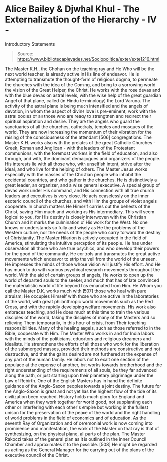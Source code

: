 # Alice Bailey & Djwhal Khul - The Externalization of the Hierarchy - IV -
Introductory Statements

> Source: https://www.bibliotecapleyades.net/Sociopolitica/exter/exte1216.html

The Master K.H., the Chohan on the teaching ray and He Who will be the next world teacher, is already active in His line of endeavor. He is attempting to transmute the thought-form of religious dogma, to permeate the churches with the idea of the Coming, and bring to a sorrowing world the vision of the Great Helper, the Christ. He works with the rose devas and with the blue devas on astral levels, with the wise help of the great guardian Angel of that plane, called (in Hindu terminology) the Lord Varuna. The activity of the astral plane is being much intensified and the angels of devotion, in whom the aspect of divine love is pre-eminent, work with the astral bodies of all those who are ready to strengthen and redirect their spiritual aspiration and desire. They are the angels who guard the sanctuaries of all the churches, cathedrals, temples and mosques of the world. They are now increasing the momentum of their vibration for the raising of the consciousness of the attendant [506] congregations. The Master K.H. works also with the prelates of the great Catholic Churches - Greek, Roman and Anglican - with the leaders of the Protestant communions, with the foremost workers in the field of education, and also through, and with, the dominant demagogues and organizers of the people. His interests lie with all those who, with unselfish intent, strive after the ideal, and who live for the helping of others.
The Master Jesus works especially with the masses of the Christian people who inhabit the occidental countries, and who gather in the churches. He is distinctively a great leader, an organizer, and a wise general executive. A special group of devas work under His command, and His connection with all true church leaders and executives is very close. He acts ceaselessly on the inner esoteric council of the churches, and with Him the groups of violet angels cooperate. In church matters He Himself carries out the behests of the Christ, saving Him much and working as His intermediary. This will seem logical to you, for His destiny is closely interwoven with the Christian Church and it marks the culmination of His work for the West. No one knows or understands so fully and wisely as He the problems of the Western culture, nor the needs of the people who carry forward the destiny of Christianity.
The Master Hilarion is actively occupied in the field of America, stimulating the intuitive perception of its people. He has under observation all those who are true psychics, and who develop their powers for the good of the community. He controls and transmutes the great active movements which endeavor to strip the veil from the world of the unseen. He impresses the minds of those whose vision will justify His effort. And He has much to do with various psychical research movements throughout the world. With the aid of certain groups of angels, He works to open up the world of departed souls to the seeker, and much that has of late convinced the materialistic world of life beyond has emanated from Him.
He Whom you call the Master D.K. works much with [507] those who heal with pure altruism; He occupies Himself with those who are active in the laboratories of the world, with great philanthropic world movements such as the Red Cross, and with the rapidly developing welfare movements. His work also embraces teaching, and He does much at this time to train the various disciples of the world, taking the disciples of many of the Masters and so relieving Them temporarily, in this hour of crisis, from Their teaching responsibilities. Many of the healing angels, such as those referred to in the Bible, cooperate with Him.
The Master Who works in and for India labors with the minds of the politicians, educators and religious dreamers and idealists. He strengthens the efforts of all those who work for the liberation of the submerged masses, provided their methods are constructive and not destructive, and that the gains desired are not furthered at the expense of any part of the human family. He labors not to exalt one section of the populace at the expense of another, but works towards brotherhood and the right understanding of the requirements of all souls, be they far advanced along the path, or just starting upon their planetary pilgrimage under the Law of Rebirth.
One of the English Masters has in hand the definite guidance of the Anglo-Saxon peoples towards a joint destiny. The future for the Anglo-Saxon is great and not yet has the highest flow of the tide of its civilization been reached. History holds much glory for England and America when they work together for world good, not supplanting each other or interfering with each other's empire but working in the fullest unison for the preservation of the peace of the world and the right handling of world problems in the field of economics and of education.
As the seventh Ray of Organization and of ceremonial work is now coming into prominence and manifestation, the work of the Master on that ray is that of synthesizing, on the physical plane, all parts of the plan. The Master Rakoczi takes of the general plan as it is outlined in the inner Council Chamber and approximates it to the possible. [508] He might be regarded as acting as the General Manager for the carrying out of the plans of the executive council of the Christ.
